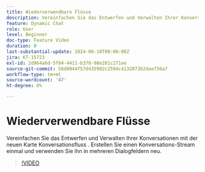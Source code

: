 ```yaml
---
title: Wiederverwendbare Flüsse
description: Vereinfachen Sie das Entwerfen und Verwalten Ihrer Konversationen mit der neuen Konversationsflusskarte. Einmaliges Erstellen eines Konversationsstroms und erneute Verwendung in mehreren Dialogfeldern
feature: Dynamic Chat
role: User
level: Beginner
doc-type: Feature Video
duration: 0
last-substantial-update: 2024-06-10T00:00:00Z
jira: KT-15723
exl-id: 2d964a6d-5f04-4411-b378-98e281c271ee
source-git-commit: 56d8044f57d435902c2594c413207362daef56a7
workflow-type: tm+mt
source-wordcount: '47'
ht-degree: 0%

---
```


# Wiederverwendbare Flüsse

Vereinfachen Sie das Entwerfen und Verwalten Ihrer Konversationen mit der neuen Karte Konversationsfluss . Erstellen Sie einen Konversations-Stream einmal und verwenden Sie ihn in mehreren Dialogfeldern neu.

>[!VIDEO](https://video.tv.adobe.com/v/3429715/?learn=on)
